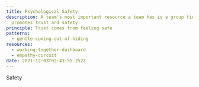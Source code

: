 ```yaml
---
title: Psychological Safety
description: A team's most important resource a team has is a group field that
  promotes trust and safety.
principle: Trust comes from feeling safe
patterns:
  - gentle-coming-out-of-hiding
resources:
  - working-together-dashboard
  - empathy-circuit
date: 2021-12-03T02:43:55.252Z
---
```

Safety
